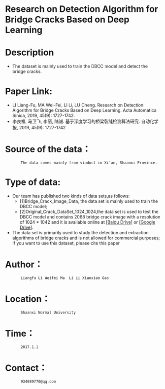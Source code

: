# Research on Detection Algorithm for Bridge Cracks Based on Deep Learning
# Description
- The dataset is mainly used to train the DBCC model and detect the bridge cracks.
# Paper Link:
- LI Liang-Fu, MA Wei-Fei, LI Li, LU Cheng. Research on Detection Algorithm for Bridge Cracks Based on Deep Learning. Acta Automatica Sinica, 2019, 45(9): 1727-1742.
- 李良福, 马卫飞, 李丽, 陆铖. 基于深度学习的桥梁裂缝检测算法研究. 自动化学报, 2019, 45(9): 1727-1742
# Source of the data：
           The data comes mainly from viaduct in Xi'an, Shaanxi Province.
# Type of data:
- Our team has published two kinds of data sets,as follows:
  - [1]Bridge_Crack_Image_Data, the data set is mainly used to train the DBCC model;
  - [2]Original_Crack_DataSet_1024_1024,the data set is used to test the DBCC model and contains 2068 bridge crack image with a resolution of 1024 * 1042 and it is available online at [[Baidu Drive]](http://pan.baidu.com/s/1bplPrPl) or [[Google Drive]](https://drive.google.com/file/d/1g27ukLMz0SQO-JtfociY6OllGb-zLoip/view?usp=sharing).
- The data set is primarily used to study the detection and extraction algorithms of bridge cracks and is not allowed for commercial purposes;
       If you want to use this dataset, please cite this paper
# Author：
           Liangfu Li Weifei Ma  Li Li Xiaoxiao Gao
# Location：
           Shaanxi Normal University
# Time：
           2017.1.1
# Contact：
           934089770@qq.com
